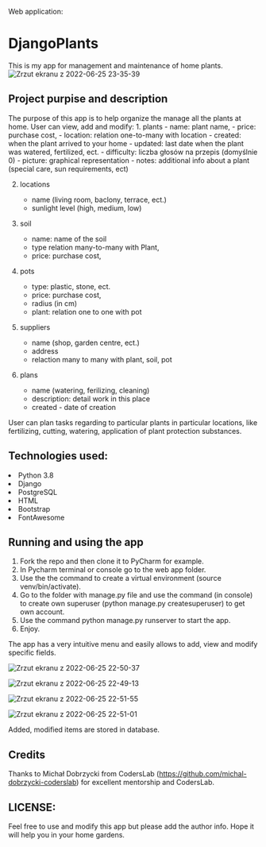 Web application:

<h1>DjangoPlants</h1>

This is my app for management and maintenance of home plants.
![Zrzut ekranu z 2022-06-25 23-35-39](https://user-images.githubusercontent.com/66016783/175791187-2e4f82de-86c2-4041-a532-bf41ed3b0449.png)


<h2>Project purpise and description</h2>
The purpose of this app is to help organize the manage all the plants at home. 
User can view, add and modify:
1. plants 
    - name: plant name,
    - price: purchase cost,
    - location: relation one-to-many with location
    - created: when the plant arrived to your home
    - updated: last date when the plant was watered, fertilized, ect.
    - difficulty: liczba głosów na przepis (domyślnie 0)
    - picture: graphical representation
    - notes: additional info about a plant (special care, sun requirements, ect)


2. locations
    - name (living room, baclony, terrace, ect.)
    - sunlight level (high, medium, low)


3. soil
    - name: name of the soil
    - type relation many-to-many with Plant,
    - price: purchase cost,

4. pots
    - type: plastic, stone, ect.
    - price: purchase cost,
    - radius (in cm)
    - plant: relation one to one with pot

5. suppliers
    - name (shop, garden centre, ect.)
    - address
    - relaction many to many with plant, soil, pot


6. plans
    - name (watering, ferilizing, cleaning)
    - description: detail work in this place
    - created - date of creation   

User can plan tasks regarding to particular plants in particular locations, like fertilizing, cutting, watering, application of plant protection substances.

<h2>Technologies used:</h2>
    <li>Python 3.8</li>
    <li>Django</li>
    <li>PostgreSQL</li>
    <li>HTML</li>
    <li>Bootstrap</li>
    <li>FontAwesome</li>

<h2>Running and using the app</h2>

1. Fork the repo and then clone it to PyCharm for example.
2. In Pycharm terminal or console go to the web app folder.
3. Use the the command to create a virtual environment (source venv/bin/activate).
4. Go to the folder with manage.py file and use the command (in console) to create own superuser (python manage.py createsuperuser) to get own account.
5. Use the command python manage.py runserver to start the app.
6. Enjoy.

The app has a very intuitive menu and easily allows to add, view and modify specific fields.

![Zrzut ekranu z 2022-06-25 22-50-37](https://user-images.githubusercontent.com/66016783/175791229-864e97a5-dbce-4016-ba0d-5606c08d6300.png)

![Zrzut ekranu z 2022-06-25 22-49-13](https://user-images.githubusercontent.com/66016783/175791146-867d9be9-2b24-46f6-be2c-998724d34927.png)

![Zrzut ekranu z 2022-06-25 22-51-55](https://user-images.githubusercontent.com/66016783/175791205-93202036-6e06-4426-b151-27b577ee4fac.png)

![Zrzut ekranu z 2022-06-25 22-51-01](https://user-images.githubusercontent.com/66016783/175791220-ce5f7426-a289-4cd4-a3b4-e723d225c7c7.png)

Added, modified items are stored in database.

<h2>Credits</h2>

Thanks to Michał Dobrzycki from CodersLab (https://github.com/michal-dobrzycki-coderslab) for excellent mentorship and CodersLab.

<h2>LICENSE:</h2>
Feel free to use and modify this app but please add the author info. Hope it will help you in your home gardens.
